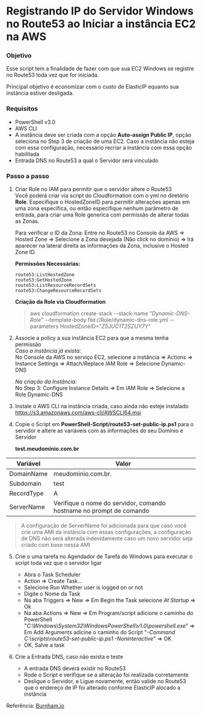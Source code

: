 # Registrando IP do Servidor Windows no Route53 ao Iniciar a instância EC2 na AWS


### Objetivo

Esse script tem a finalidade de fazer com que sua EC2 Windows se registre no Route53 toda vez que for iniciada.

Principal objetivo é economizar com o custo de ElasticIP equanto sua instância estiver desligada.


### Requisitos

- PowerShell v3.0
- AWS CLI
- A instância deve ser criada com a opção **Auto-assign Public IP**, opção seleciona no Step 3 de criação de uma EC2.
    Caso a instância não esteja com essa configuração, necessário recriar a instância com essa opção habilitada
- Entrada DNS no Route53 a qual o Servidor será vinculado


### Passo a passo

1. Criar Role no IAM para permitir que o servidor altere o Route53\
    Você poderá criar via script do Cloudformation com o yml no diretório **Role**. Especifique o HostedZoneID para permitir alterações apenas em uma zona específica, ou então especifique nenhum parâmetro de entrada, para criar uma Role generica com permissão de alterar todas as Zonas.

    Para verificar o ID da Zona: Entre no Route53 no Console da AWS => Hosted Zone => Selecione a Zona desejada (Não click no domínio) => Irá aparecer na lateral direita as informações da Zona, inclusive o Hosted Zone ID.

    **Permissões Necessárias:**
    ```
    route53:ListHostedZone
    route53:GetHostedZone
    route53:ListResourceRecordSets
    route53:ChangeResourceRecordSets
    ```

    **Criação da Role via Cloudformation**
    > aws cloudformation create-stack --stack-name "*Dynamic-DNS-Role*" --template-body file://Role/dynamic-dns-role.yml --parameters HostedZoneID="*Z5JUC1T2SZUY7Y*"

2. Associe a policy a sua instância EC2 para que a mesma tenha permissão\
    *Caso a instância já exista:*\
    No Console da AWS no serviço EC2, selecione a instância => Actions => Instance Settings => Attach/Replace IAM Role => Selecione Dynamic-DNS

    *Na criação da Instância:*\
    No Step 3: Configure Instance Details => Em IAM Role => Selecione a Role Dynamic-DNS

3. Instale o AWS CLI na instância criada, caso ainda não esteje instalado\
    https://s3.amazonaws.com/aws-cli/AWSCLI64.msi

4. Copie o Script em **PowerShell-Script/route53-set-public-ip.ps1** para o servidor e altere as variáveis com as informações do seu Domínio e Servidor
    
   **test.meudominio.com.br**
                
Variável  | Valor
------------- | -------------
DomainName    |  meudominio.com.br.
Subdomain     |  test
RecordType    |  A
ServerName    |  Verifique o nome do servidor, comando hostname no prompt de comando

> A configuração de ServerName foi adicionada para que caso você crie uma AMI da instância com essas configurações, a configuração de DNS não será alterada indevidamente caso um novo servidor seja criado com base nessa AMI

5. Crie o uma tarefa no Agendador de Tarefa do Windows para executar o script toda vez que o servidor ligar
    - Abra o Task Scheduler
    - Action => Create Task...
    - Selecione Run Whether user is logged on or not
    - Digite o Nome da Task
    - Na aba Triggers => New => Em Begin the Task selecione *At Startup* => Ok
    - Na aba Actions => New => Em Program/script adicione o caminho do PowerShell "*C:\Windows\System32\WindowsPowerShell\v1.0\powershell.exe*" => Em Add Arguments adicine o caminho do Script "*-Command C:\scripts\route53-set-public-ip.ps1 -Noninteractive*" => OK
    - OK, Salve a task

6. Crie a Entrada DNS, caso não exista e teste
    - A entrada DNS deverá existir no Route53
    - Rode o Script e verifique se a alteração foi realizada corretamente
    - Desligue o Servidor, e Ligue novamente, então valide no Route53 que o endereço de IP foi alterado conforme ElasticIP alocado a instância




Referência: [Burnham.io](https://www.burnham.io/2017/02/dynamic-dns-using-amazon-route-53-and-powershell/#checking-our-public-ip)